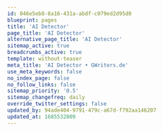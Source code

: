 ```yaml
---
id: 046e5eb8-8a16-431a-abdf-c079ed2d95d0
blueprint: pages
title: 'AI Detector'
page_title: 'AI Detector'
alternative_page_title: 'AI Detector'
sitemap_active: true
breadcrumbs_active: true
template: without-teaser
meta_title: 'AI Detector • GWriters.de'
use_meta_keywords: false
no_index_page: false
no_follow_links: false
sitemap_priority: '0.5'
sitemap_changefreq: daily
override_twitter_settings: false
updated_by: 94ade404-9791-479c-a67d-f792aa146207
updated_at: 1685532809
---
```


